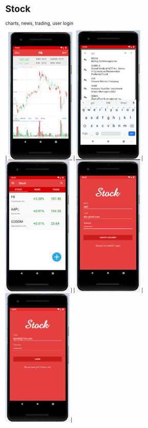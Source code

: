 # Stock
charts, news, trading, user login

| <img src="https://github.com/LintaoLu/Stock/blob/master/res/K-line.png" width="200"> | <img src="https://github.com/LintaoLu/Stock/blob/master/res/search.png" width="200"> | <img src="https://github.com/LintaoLu/Stock/blob/master/res/stock.png" width="200"> |
| <img src="https://github.com/LintaoLu/Stock/blob/master/res/Signup.png" width="200"> | <img src="https://github.com/LintaoLu/Stock/blob/master/res/Login.png" width="200"> |
